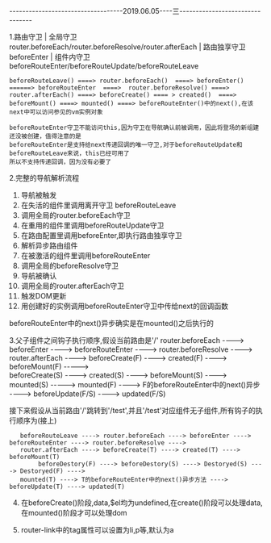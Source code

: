 


-----------------------------------2019.06.05----三--------------------------------

1.路由守卫 | 全局守卫      router.beforeEach/router.beforeResolve/router.afterEach
           | 路由独享守卫  beforeEnter
		   | 组件内守卫    beforeRouteEnter/beforeRouteUpdate/beforeRouteLeave
    
	beforeRouteLeave() ====> router.beforeEach()  ====> beforeEnter()   ======> beforeRouteEnter  ====>  router.beforeResolve() ====> 
	router.afterEach() ====> beforeCreate() ==== > created()  ====> beforeMount() ====> mounted() ====> beforeRouteEnter()中的next(),在该next中可以访问参见的vm实例对象

	beforeRouteEnter守卫不能访问this,因为守卫在导航确认前被调用，因此将登场的新组建还没被创建，值得注意的是
	beforeRouteEnter是支持给next传递回调的唯一守卫,对于beforeRouteUpdate和beforeRouteLeave来说，this已经可用了
	所以不支持传递回调，因为没有必要了
	
2.完整的导航解析流程
   1.  导航被触发
   2.  在失活的组件里调用离开守卫 beforeRouteLeave
   3.  调用全局的router.beforeEach守卫
   4.  在重用的组件里调用beforeRouteUpdate守卫
   5.  在路由配置里调用beforeEnter,即执行路由独享守卫
   6.  解析异步路由组件
   7.  在被激活的组件里调用beforeRouteEnter
   8.  调用全局的beforeResolve守卫
   9.  导航被确认
   10. 调用全局的router.afterEach守卫
   11. 触发DOM更新
   12. 用创建好的实例调用beforeRouteEnter守卫中传给next的回调函数
   
   beforeRouteEnter中的next()异步确实是在mounted()之后执行的
   
3.父子组件之间钩子执行顺序,假设当前路由是'/'
		router.beforeEach ----> beforeEnter ----> beforeRouteEnter ----> router.beforeResolve ----> router.afterEach ----> 
		beforeCreate(F) ----> created(F) ----> beforeMount(F) ----->  
		    beforeCreate(S) ----> created(S) ----> beforeMount(S) ---->  mounted(S)  ----->
		mounted(F) ----> F的beforeRouteEnter中的next()异步 ----> beforeUpdate(F/S) ----> updated(F/S)

   接下来假设从当前路由'/'跳转到'/test',并且'/test'对应组件无子组件,所有钩子的执行顺序为(接上)
	
       beforeRouteLeave ----> router.beforeEach ----> beforeEnter ----> beforeRouteEnter ----> router.beforeResolve ---->
	   router.afterEach ----> beforeCreate(T) ----> created(T) ----> beforeMount(T)  
	        beforeDestory(F) ----> beforeDestory(S) ----> Destoryed(S) ----> Destoryed(F) ---->
	   mounted(T) ----> T的beforeRouteEnter中的next()异步方法 ----> beforeUpdate(T) ----> updated(T)

4. 在beforeCreate()阶段,data,$el均为undefined,在create()阶段可以处理data,在mounted()阶段才可以处理dom


5. router-link中的tag属性可以设置为li,p等,默认为a



















   
   
   
   
   
   
   
   
   
   
   
   
   
   
	